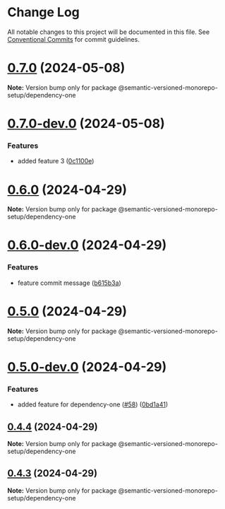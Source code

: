 # Change Log

All notable changes to this project will be documented in this file.
See [Conventional Commits](https://conventionalcommits.org) for commit guidelines.

# [0.7.0](https://github.com/gbublys/semantic-versioned-monorepo-setup/compare/@semantic-versioned-monorepo-setup/dependency-one@0.7.0-dev.0...@semantic-versioned-monorepo-setup/dependency-one@0.7.0) (2024-05-08)

**Note:** Version bump only for package @semantic-versioned-monorepo-setup/dependency-one





# [0.7.0-dev.0](https://github.com/gbublys/semantic-versioned-monorepo-setup/compare/@semantic-versioned-monorepo-setup/dependency-one@0.6.0...@semantic-versioned-monorepo-setup/dependency-one@0.7.0-dev.0) (2024-05-08)


### Features

* added feature 3 ([0c1100e](https://github.com/gbublys/semantic-versioned-monorepo-setup/commit/0c1100ecd563838f15f60f9dcd4cd4031c49946a))





# [0.6.0](https://github.com/gbublys/semantic-versioned-monorepo-setup/compare/@semantic-versioned-monorepo-setup/dependency-one@0.6.0-dev.0...@semantic-versioned-monorepo-setup/dependency-one@0.6.0) (2024-04-29)

**Note:** Version bump only for package @semantic-versioned-monorepo-setup/dependency-one





# [0.6.0-dev.0](https://github.com/gbublys/semantic-versioned-monorepo-setup/compare/@semantic-versioned-monorepo-setup/dependency-one@0.5.0...@semantic-versioned-monorepo-setup/dependency-one@0.6.0-dev.0) (2024-04-29)


### Features

* feature commit message ([b615b3a](https://github.com/gbublys/semantic-versioned-monorepo-setup/commit/b615b3ae15b61bda0ed84b31c89ca96775e2c13d))





# [0.5.0](https://github.com/gbublys/semantic-versioned-monorepo-setup/compare/@semantic-versioned-monorepo-setup/dependency-one@0.5.0-dev.0...@semantic-versioned-monorepo-setup/dependency-one@0.5.0) (2024-04-29)

**Note:** Version bump only for package @semantic-versioned-monorepo-setup/dependency-one





# [0.5.0-dev.0](https://github.com/gbublys/semantic-versioned-monorepo-setup/compare/@semantic-versioned-monorepo-setup/dependency-one@0.4.4...@semantic-versioned-monorepo-setup/dependency-one@0.5.0-dev.0) (2024-04-29)


### Features

* added feature for dependency-one ([#58](https://github.com/gbublys/semantic-versioned-monorepo-setup/issues/58)) ([0bd1a41](https://github.com/gbublys/semantic-versioned-monorepo-setup/commit/0bd1a411c0a9f2dd9c5f2e7a493fccf1219b72d2))





## [0.4.4](https://github.com/gbublys/semantic-versioned-monorepo-setup/compare/@semantic-versioned-monorepo-setup/dependency-one@0.4.3...@semantic-versioned-monorepo-setup/dependency-one@0.4.4) (2024-04-29)

**Note:** Version bump only for package @semantic-versioned-monorepo-setup/dependency-one





## [0.4.3](https://github.com/gbublys/semantic-versioned-monorepo-setup/compare/@semantic-versioned-monorepo-setup/dependency-one@0.4.1...@semantic-versioned-monorepo-setup/dependency-one@0.4.3) (2024-04-29)

**Note:** Version bump only for package @semantic-versioned-monorepo-setup/dependency-one

